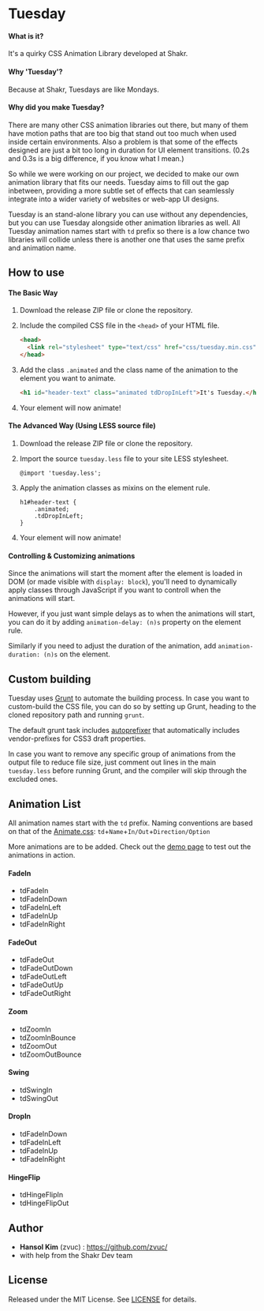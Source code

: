 Tuesday
=======

#### What is it? 
It's a quirky CSS Animation Library developed at Shakr.

#### Why 'Tuesday'?
Because at Shakr, Tuesdays are like Mondays.

#### Why did you make Tuesday?
There are many other CSS animation libraries out there, but many of them have motion paths that are too big that stand out too much when used inside certain environments. Also a problem is that some of the effects designed are just a bit too long in duration for UI element transitions. (0.2s and 0.3s is a big difference, if you know what I mean.)

So while we were working on our project, we decided to make our own animation library that fits our needs. Tuesday aims to fill out the gap inbetween, providing a more subtle set of effects that can seamlessly integrate into a wider variety of websites or web-app UI designs.

Tuesday is an stand-alone library you can use without any dependencies, but you can use Tuesday alongside other animation libraries as well. All Tuesday animation names start with `td` prefix so there is a low chance two libraries will collide unless there is another one that uses the same prefix and animation name. 


## How to use
#### The Basic Way
1. Download the release ZIP file or clone the repository.

2. Include the compiled CSS file in the `<head>` of your HTML file.
    ```html
    <head>
      <link rel="stylesheet" type="text/css" href="css/tuesday.min.css" />
    </head>
    ```

3. Add the class `.animated` and the class name of the animation to the element you want to animate.
    ```html
    <h1 id="header-text" class="animated tdDropInLeft">It's Tuesday.</h1>
    ```

4. Your element will now animate!


#### The Advanced Way (Using LESS source file)
1. Download the release ZIP file or clone the repository.

2. Import the source `tuesday.less` file to your site LESS stylesheet.
    ```less
    @import 'tuesday.less';
    ```

3. Apply the animation classes as mixins on the element rule.
    ```less
    h1#header-text {
        .animated;
        .tdDropInLeft;
    }
    ```

4. Your element will now animate!


#### Controlling & Customizing animations
Since the animations will start the moment after the element is loaded in DOM (or made visible with `display: block`), you'll need to dynamically apply classes through JavaScript if you want to controll when the animations will start.

However, if you just want simple delays as to when the animations will start, you can do it by adding `animation-delay: (n)s` property on the element rule.

Similarly if you need to adjust the duration of the animation, add `animation-duration: (n)s` on the element.


## Custom building
Tuesday uses [Grunt](http://gruntjs.com/) to automate the building process. In case you want to custom-build the CSS file, you can do so by setting up Grunt, heading to the cloned repository path and running `grunt`.

The default grunt task includes [autoprefixer](https://github.com/postcss/autoprefixer) that automatically includes vendor-prefixes for CSS3 draft properties.

In case you want to remove any specific group of animations from the output file to reduce file size, just comment out lines in the main `tuesday.less` before running Grunt, and the compiler will skip through the excluded ones.


## Animation List

All animation names start with the `td` prefix. Naming conventions are based on that of the [Animate.css](http://daneden.github.io/animate.css/): `td`+`Name`+`In/Out`+`Direction/Option`

More animations are to be added. Check out the [demo page](http://shakrmedia.github.io/tuesday/) to test out the animations in action.

#### FadeIn
- tdFadeIn
- tdFadeInDown
- tdFadeInLeft
- tdFadeInUp
- tdFadeInRight

#### FadeOut
- tdFadeOut
- tdFadeOutDown
- tdFadeOutLeft
- tdFadeOutUp
- tdFadeOutRight

#### Zoom
- tdZoomIn
- tdZoomInBounce
- tdZoomOut
- tdZoomOutBounce

#### Swing
- tdSwingIn
- tdSwingOut

#### DropIn
- tdFadeInDown
- tdFadeInLeft
- tdFadeInUp
- tdFadeInRight

#### HingeFlip
- tdHingeFlipIn
- tdHingeFlipOut


## Author
- **Hansol Kim** (zvuc) : https://github.com/zvuc/
- with help from the Shakr Dev team


## License 
Released under the MIT License.
See [LICENSE](https://github.com/ShakrMedia/tuesday/blob/master/LICENSE) for details.
